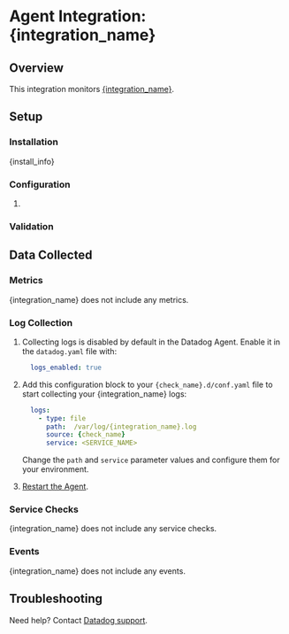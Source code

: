 # Agent Integration: {integration_name}

## Overview

This integration monitors [{integration_name}][3].

## Setup

### Installation

{install_info}

### Configuration

1. <List of steps to setup this Integration>

### Validation

<Steps to validate integration is functioning as expected>

## Data Collected

### Metrics

{integration_name} does not include any metrics.

### Log Collection


1. Collecting logs is disabled by default in the Datadog Agent. Enable it in the `datadog.yaml` file with:

    ```yaml
      logs_enabled: true
    ```

2. Add this configuration block to your `{check_name}.d/conf.yaml` file to start collecting your {integration_name} logs:

    ```yaml
      logs:
        - type: file
          path:  /var/log/{integration_name}.log
          source: {check_name}
          service: <SERVICE_NAME>
    ```

    Change the `path` and `service` parameter values and configure them for your environment.

3. [Restart the Agent][2].

### Service Checks

{integration_name} does not include any service checks.

### Events

{integration_name} does not include any events.

## Troubleshooting

Need help? Contact [Datadog support][1].

[1]: https://docs.datadoghq.com/help/
[2]: https://docs.datadoghq.com/agent/guide/agent-commands/#start-stop-and-restart-the-agent
[3]: **LINK_TO_INTEGRATION_SITE**
